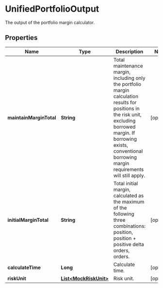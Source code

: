 
# UnifiedPortfolioOutput

The output of the portfolio margin calculator.

## Properties

Name | Type | Description | Notes
------------ | ------------- | ------------- | -------------
**maintainMarginTotal** | **String** | Total maintenance margin, including only the portfolio margin calculation results for positions in the risk unit,  excluding borrowed margin. If borrowing exists, conventional borrowing margin requirements will still apply. |  [optional]
**initialMarginTotal** | **String** | Total initial margin, calculated as the maximum of the following three combinations: position,  position + positive delta orders, orders. |  [optional]
**calculateTime** | **Long** | Calculate time. |  [optional]
**riskUnit** | [**List&lt;MockRiskUnit&gt;**](MockRiskUnit.md) | Risk unit. |  [optional]

